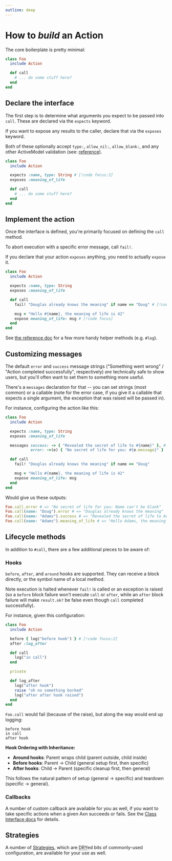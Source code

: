 ```yaml
---
outline: deep
---
```


# How to _build_ an Action

The core boilerplate is pretty minimal:

```ruby
class Foo
  include Action

  def call
    # ... do some stuff here?
  end
end
```

## Declare the interface

The first step is to determine what arguments you expect to be passed into `call`.  These are declared via the `expects` keyword.

If you want to expose any results to the caller, declare that via the `exposes` keyword.

Both of these optionally accept `type:`, `allow_nil:`, `allow_blank:`, and any other ActiveModel validation (see: [reference](/reference/class)).


```ruby
class Foo
  include Action

  expects :name, type: String # [!code focus:2]
  exposes :meaning_of_life

  def call
    # ... do some stuff here?
  end
end
```

## Implement the action

Once the interface is defined, you're primarily focused on defining the `call` method.

To abort execution with a specific error message, call `fail!`.

If you declare that your action `exposes` anything, you need to actually `expose` it.

```ruby
class Foo
  include Action

  expects :name, type: String
  exposes :meaning_of_life

  def call
    fail! "Douglas already knows the meaning" if name == "Doug" # [!code focus]

    msg = "Hello #{name}, the meaning of life is 42"
    expose meaning_of_life: msg # [!code focus]
  end
end
```

See [the reference doc](/reference/instance) for a few more handy helper methods (e.g. `#log`).

## Customizing messages

The default `error` and `success` message strings ("Something went wrong" / "Action completed successfully", respectively) _are_ technically safe to show users, but you'll often want to set them to something more useful.

There's a `messages` declaration for that -- you can set strings (most common) or a callable (note for the error case, if you give it a callable that expects a single argument, the exception that was raised will be passed in).

For instance, configuring the action like this:

```ruby
class Foo
  include Action

  expects :name, type: String
  exposes :meaning_of_life

  messages success: -> { "Revealed the secret of life to #{name}" }, # [!code focus:2]
           error: ->(e) { "No secret of life for you: #{e.message}" }

  def call
    fail! "Douglas already knows the meaning" if name == "Doug"

    msg = "Hello #{name}, the meaning of life is 42"
    expose meaning_of_life: msg
  end
end
```

Would give us these outputs:

```ruby
Foo.call.error # => "No secret of life for you: Name can't be blank"
Foo.call(name: "Doug").error # => "Douglas already knows the meaning"
Foo.call(name: "Adams").success # => "Revealed the secret of life to Adams"
Foo.call(name: "Adams").meaning_of_life # => "Hello Adams, the meaning of life is 42"
```

## Lifecycle methods

In addition to `#call`, there are a few additional pieces to be aware of:



### Hooks

`before`, `after`, and `around` hooks are supported. They can receive a block directly, or the symbol name of a local method.

Note execution is halted whenever `fail!` is called or an exception is raised (so a `before` block failure won't execute `call` or `after`, while an `after` block failure will make `result.ok?` be false even though `call` completed successfully).

For instance, given this configuration:

```ruby
class Foo
  include Action

  before { log("before hook") } # [!code focus:2]
  after :log_after

  def call
    log("in call")
  end

  private

  def log_after
    log("after hook")
    raise "oh no something borked"
    log("after after hook raised")
  end
end
```

`Foo.call` would fail (because of the raise), but along the way would end up logging:

```text
before hook
in call
after hook
```

**Hook Ordering with Inheritance:**
- **Around hooks**: Parent wraps child (parent outside, child inside)
- **Before hooks**: Parent → Child (general setup first, then specific)
- **After hooks**: Child → Parent (specific cleanup first, then general)

This follows the natural pattern of setup (general → specific) and teardown (specific → general).

### Callbacks

A number of custom callback are available for you as well, if you want to take specific actions when a given Axn succeeds or fails. See the [Class Interface docs](/reference/class#callbacks) for details.

## Strategies
A number of [Strategies](/strategies/index), which are <abbr title="Don't Repeat Yourself">DRY</abbr>ed bits of commonly-used configuration, are available for your use as well.
